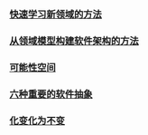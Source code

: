 ### [快速学习新领域的方法](架构思考/快速学习新领域的方法.md)
### [从领域模型构建软件架构的方法](架构思考/从领域模型构建软件架构的方法.md)
### [可能性空间](架构思考/可能性空间&聚合.MD) 
### [六种重要的软件抽象](架构思考/六种重要的软件抽象.md)   
### [化变化为不变](架构思考/化变化为不变.md)   

